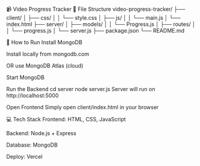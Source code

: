 📹 Video Progress Tracker
📂 File Structure
video-progress-tracker/
├── client/
│   ├── css/
│   │   └── style.css
│   ├── js/
│   │   └── main.js
│   └── index.html
├── server/
│   ├── models/
│   │   └── Progress.js
│   ├── routes/
│   │   └── progress.js
│   └── server.js
├── package.json
└── README.md

🚀 How to Run
Install MongoDB

Install locally from mongodb.com

OR use MongoDB Atlas (cloud)

Start MongoDB

Run the Backend
cd server
node server.js
Server will run on http://localhost:5000

Open Frontend
Simply open client/index.html in your browser

💻 Tech Stack
Frontend: HTML, CSS, JavaScript

Backend: Node.js + Express

Database: MongoDB

Deploy: Vercel 

